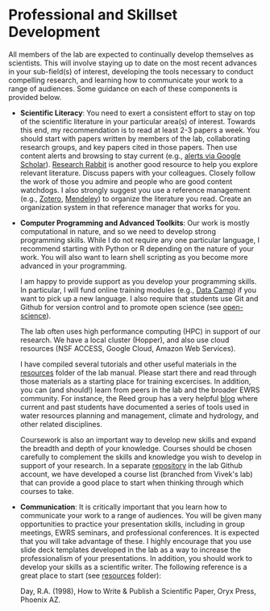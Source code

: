 # Professional and Skillset Development

All members of the lab are expected to continually develop themselves as scientists. This will involve staying up to date on the most recent advances in your sub-field(s) of interest, developing the tools necessary to conduct compelling research, and learning how to communicate your work to a range of audiences. Some guidance on each of these components is provided below. 

* **Scientific Literacy**: You need to exert a consistent effort to stay on top of the scientific literature in your particular area(s) of interest. Towards this end, my recommendation is to read at least 2-3 papers a week. You should start with papers written by members of the lab, collaborating research groups, and key papers cited in those papers. Then use content alerts and browsing to stay current (e.g., [alerts via Google Scholar](https://www.nihlibrary.nih.gov/resources/subject-guides/keeping-current/creating-alerts-google-scholar)). [Research Rabbit](https://researchrabbit.notion.site/Welcome-to-the-FAQ-c33b4a61e453431482015e27e8af40d5#d15aebe6726647e086cdc935f2067bf5) is another good resource to help you explore relevant literature. Discuss papers with your colleagues. Closely follow the work of those you admire and people who are good content watchdogs. I also strongly suggest you use a reference management (e.g., [Zotero](https://www.zotero.org/), [Mendeley](https://www.mendeley.com/)) to organize the literature you read. Create an organization system in that reference manager that works for you. 

* **Computer Programming and Advanced Toolkits**: Our work is mostly computational in nature, and so we need to develop strong programming skills. While I do not require any one particular language, I recommend starting with Python or R depending on the nature of your work. You will also want to learn shell scripting as you become more advanced in your programming. 

  I am happy to provide support as you develop your programming skills. In particular, I will fund online training modules (e.g., [Data Camp](https://www.datacamp.com/)) if you want to pick up a new language. I also require that students use Git and Github for version control and to promote open science (see [open-science](open-science.md)). 

  The lab often uses high performance computing (HPC) in support of our research. We have a local cluster (Hopper), and also use cloud resources (NSF ACCESS, Google Cloud, Amazon Web Services).  

  I have compiled several tutorials and other useful materials in the [resources](resources) folder of the lab manual. Please start there and read through those materials as a starting place for training excercises. In addition, you can (and should!) learn from peers in the lab and the broader EWRS community. For instance, the Reed group has a very helpful [blog](https://waterprogramming.wordpress.com/) where current and past students have documented a series of tools used in water resources planning and management, climate and hydrology, and other related disciplines.

  Coursework is also an important way to develop new skills and expand the breadth and depth of your knowledge. Courses should be chosen carefully to complement the skills and knowledge you wish to develop in support of your research. In a separate [repository](https://github.com/SteinschneiderLab/class-list) in the lab Github account, we have developed a course list (branched from Vivek's lab) that can provide a good place to start when thinking through which courses to take. 

* **Communication**: It is critically important that you learn how to communicate your work to a range of audiences. You will be given many opportunities to practice your presentation skills, including in group meetings, EWRS seminars, and professional conferences. It is expected that you will take advantage of these. I highly encourage that you use slide deck templates developed in the lab as a way to increase the professionalism of your presentations. In addition, you should work to develop your skills as a scientific writer. The following reference is a great place to start (see [resources](resources) folder): 

  Day, R.A. (1998), How to Write & Publish a Scientific Paper, Oryx Press, Phoenix AZ.  
